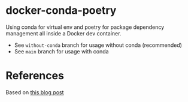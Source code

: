# docker-conda-poetry
Using conda for virtual env and poetry for package dependency management all inside a Docker dev container.

* See `without-conda` branch for usage without conda (recommended)
* See `main` branch for usage with conda

# References
Based on [this blog post](https://towardsdatascience.com/a-guide-to-python-environment-dependency-and-package-management-conda-poetry-f5a6c48d795)
